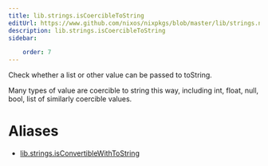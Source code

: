 ```yaml
---
title: lib.strings.isCoercibleToString
editUrl: https://www.github.com/nixos/nixpkgs/blob/master/lib/strings.nix#L1272C31
description: lib.strings.isCoercibleToString
sidebar:

    order: 7
---
```


Check whether a list or other value can be passed to toString.

Many types of value are coercible to string this way, including int, float,
null, bool, list of similarly coercible values.


# Aliases

- [lib.strings.isConvertibleWithToString](./reference/lib/strings/lib-strings-isConvertibleWithToString)



